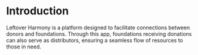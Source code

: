 # Introduction

Leftover Harmony is a platform designed to facilitate connections between donors and foundations. Through this app, foundations receiving donations can also serve as distributors, ensuring a seamless flow of resources to those in need.
